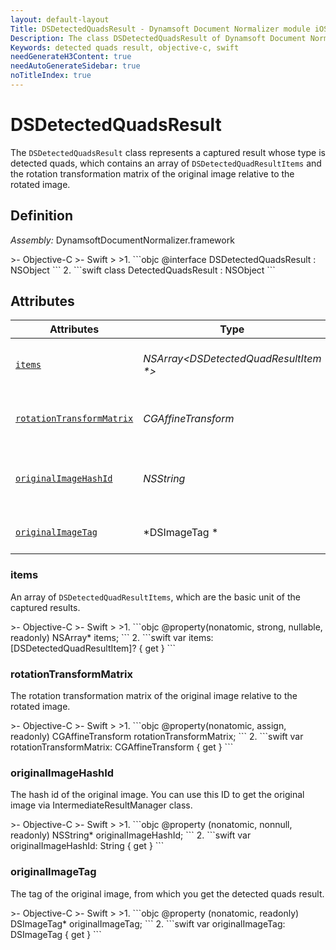 ```yaml
---
layout: default-layout
Title: DSDetectedQuadsResult - Dynamsoft Document Normalizer module iOS Edition API Reference
Description: The class DSDetectedQuadsResult of Dynamsoft Document Normalizer module represents a captured result whose type is detected quads, which contains an array of DSDetectedQuadResultItems and the rotation transformation matrix of the original image relative to the rotated image.
Keywords: detected quads result, objective-c, swift
needGenerateH3Content: true
needAutoGenerateSidebar: true
noTitleIndex: true
---
```


# DSDetectedQuadsResult

The `DSDetectedQuadsResult` class represents a captured result whose type is detected quads, which contains an array of `DSDetectedQuadResultItems` and the rotation transformation matrix of the original image relative to the rotated image.

## Definition

*Assembly:* DynamsoftDocumentNormalizer.framework

<div class="sample-code-prefix"></div>
>- Objective-C
>- Swift
>
>1. 
```objc
@interface DSDetectedQuadsResult : NSObject
```
2. 
```swift
class DetectedQuadsResult : NSObject
```

## Attributes

| Attributes | Type | Description |
| ---------- | ---- | ----------- |
| [`items`](#items) | *NSArray<DSDetectedQuadResultItem \*>* | An array of `DSDetectedQuadResultItems`, which are the basic unit of the captured results. |
| [`rotationTransformMatrix`](#rotationtransformmatrix) | *CGAffineTransform* | The rotation transformation matrix of the original image relative to the rotated image. |
| [`originalImageHashId`](#originalimagehashid) | *NSString* | The hash id of the original image. You can use this ID to get the original image via IntermediateResultManager class. |
| [`originalImageTag`](#originalimagetag) | *DSImageTag \* | The tag of the original image, from which you get the detected quads result. |

### items

An array of `DSDetectedQuadResultItems`, which are the basic unit of the captured results.

<div class="sample-code-prefix"></div>
>- Objective-C
>- Swift
>
>1. 
```objc
@property(nonatomic, strong, nullable, readonly) NSArray<DSDetectedQuadResultItem*>* items;
```
2. 
```swift
var items: [DSDetectedQuadResultItem]? { get }
```

### rotationTransformMatrix

The rotation transformation matrix of the original image relative to the rotated image.

<div class="sample-code-prefix"></div>
>- Objective-C
>- Swift
>
>1. 
```objc
@property(nonatomic, assign, readonly) CGAffineTransform rotationTransformMatrix;
```
2. 
```swift
var rotationTransformMatrix: CGAffineTransform { get }
```

### originalImageHashId

The hash id of the original image. You can use this ID to get the original image via IntermediateResultManager class.

<div class="sample-code-prefix"></div>
>- Objective-C
>- Swift
>
>1. 
```objc
@property (nonatomic, nonnull, readonly) NSString* originalImageHashId;
```
2. 
```swift
var originalImageHashId: String { get }
```

### originalImageTag

The tag of the original image, from which you get the detected quads result.

<div class="sample-code-prefix"></div>
>- Objective-C
>- Swift
>
>1. 
```objc
@property (nonatomic, readonly) DSImageTag* originalImageTag;
```
2. 
```swift
var originalImageTag: DSImageTag { get }
```
